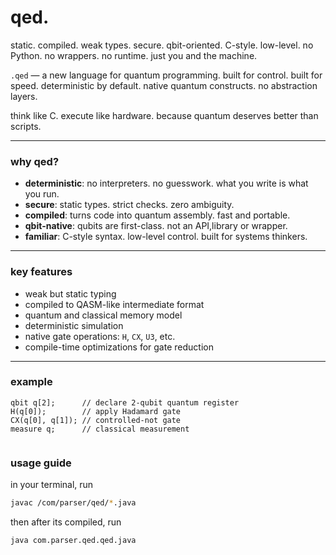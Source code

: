 

# qed.

static. compiled. weak types. secure. qbit-oriented. C-style. low-level. no Python. no wrappers. no runtime. just you and the machine.



`.qed` — a new language for quantum programming.
built for control. built for speed.
deterministic by default.
native quantum constructs.
no abstraction layers.

think like C. execute like hardware.
because quantum deserves better than scripts.

---

### why qed?

- **deterministic**: no interpreters. no guesswork. what you write is what you run.
- **secure**: static types. strict checks. zero ambiguity.
- **compiled**: turns code into quantum assembly. fast and portable.
- **qbit-native**: qubits are first-class. not an API,library or wrapper.
- **familiar**: C-style syntax. low-level control. built for systems thinkers.

---

### key features

- weak but static typing
- compiled to QASM-like intermediate format
- quantum and classical memory model
- deterministic simulation
- native gate operations: `H`, `CX`, `U3`, etc.
- compile-time optimizations for gate reduction

---

### example

```qed
qbit q[2];      // declare 2-qubit quantum register
H(q[0]);        // apply Hadamard gate
CX(q[0], q[1]); // controlled-not gate
measure q;      // classical measurement


```
### usage guide

in your terminal, run 

```bash
javac /com/parser/qed/*.java
```
then after its compiled, run

```bash
java com.parser.qed.qed.java

```
